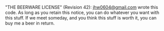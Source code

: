 "THE BEERWARE LICENSE" (Revision 42):
jhw0604@gmail.com wrote this code. As long as you retain this 
notice, you can do whatever you want with this stuff. If we
meet someday, and you think this stuff is worth it, you can
buy me a beer in return.
